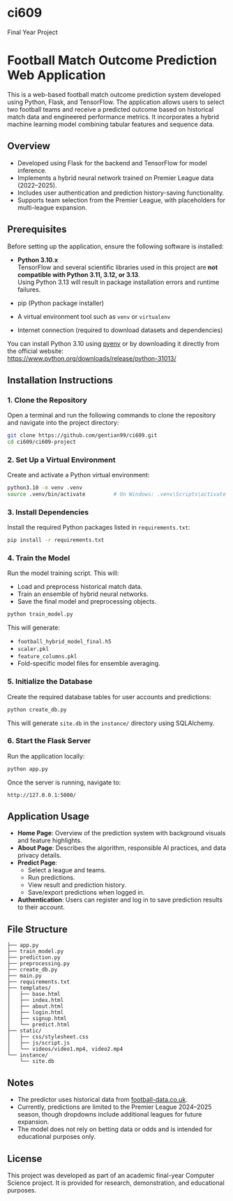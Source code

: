 # ci609  
Final Year Project

# Football Match Outcome Prediction Web Application

This is a web-based football match outcome prediction system developed using Python, Flask, and TensorFlow. The application allows users to select two football teams and receive a predicted outcome based on historical match data and engineered performance metrics. It incorporates a hybrid machine learning model combining tabular features and sequence data.

## Overview

- Developed using Flask for the backend and TensorFlow for model inference.
- Implements a hybrid neural network trained on Premier League data (2022–2025).
- Includes user authentication and prediction history-saving functionality.
- Supports team selection from the Premier League, with placeholders for multi-league expansion.

## Prerequisites

Before setting up the application, ensure the following software is installed:

- **Python 3.10.x**  
  TensorFlow and several scientific libraries used in this project are **not compatible with Python 3.11, 3.12, or 3.13**.  
  Using Python 3.13 will result in package installation errors and runtime failures.

- pip (Python package installer)
- A virtual environment tool such as `venv` or `virtualenv`
- Internet connection (required to download datasets and dependencies)

You can install Python 3.10 using [pyenv](https://github.com/pyenv/pyenv) or by downloading it directly from the official website:  
https://www.python.org/downloads/release/python-31013/

## Installation Instructions

### 1. Clone the Repository

Open a terminal and run the following commands to clone the repository and navigate into the project directory:

```bash
git clone https://github.com/gentian99/ci609.git
cd ci609/ci609-project
```

### 2. Set Up a Virtual Environment

Create and activate a Python virtual environment:

```bash
python3.10 -m venv .venv
source .venv/bin/activate         # On Windows: .venv\Scripts\activate
```

### 3. Install Dependencies

Install the required Python packages listed in `requirements.txt`:

```bash
pip install -r requirements.txt
```

### 4. Train the Model

Run the model training script. This will:

- Load and preprocess historical match data.
- Train an ensemble of hybrid neural networks.
- Save the final model and preprocessing objects.

```bash
python train_model.py
```

This will generate:
- `football_hybrid_model_final.h5`
- `scaler.pkl`
- `feature_columns.pkl`
- Fold-specific model files for ensemble averaging.

### 5. Initialize the Database

Create the required database tables for user accounts and predictions:

```bash
python create_db.py
```

This will generate `site.db` in the `instance/` directory using SQLAlchemy.

### 6. Start the Flask Server

Run the application locally:

```bash
python app.py
```

Once the server is running, navigate to:

```
http://127.0.0.1:5000/
```

## Application Usage

- **Home Page**: Overview of the prediction system with background visuals and feature highlights.
- **About Page**: Describes the algorithm, responsible AI practices, and data privacy details.
- **Predict Page**:
  - Select a league and teams.
  - Run predictions.
  - View result and prediction history.
  - Save/export predictions when logged in.
- **Authentication**: Users can register and log in to save prediction results to their account.

## File Structure

```
├── app.py
├── train_model.py
├── prediction.py
├── preprocessing.py
├── create_db.py
├── main.py
├── requirements.txt
├── templates/
│   ├── base.html
│   ├── index.html
│   ├── about.html
│   ├── login.html
│   ├── signup.html
│   └── predict.html
├── static/
│   ├── css/stylesheet.css
│   ├── js/script.js
│   └── videos/video1.mp4, video2.mp4
└── instance/
    └── site.db
```

## Notes

- The predictor uses historical data from [football-data.co.uk](https://www.football-data.co.uk/).
- Currently, predictions are limited to the Premier League 2024–2025 season, though dropdowns include additional leagues for future expansion.
- The model does not rely on betting data or odds and is intended for educational purposes only.

## License

This project was developed as part of an academic final-year Computer Science project. It is provided for research, demonstration, and educational purposes.
